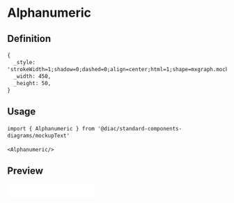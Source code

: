 # Alphanumeric

## Definition

```
{
  _style: 'strokeWidth=1;shadow=0;dashed=0;align=center;html=1;shape=mxgraph.mockup.text.alphanumeric;linkText=;html=1;fontStyle=4;fontSize=17;fontColor=#0000ff;',
  _width: 450,
  _height: 50,
}
```

## Usage

```
import { Alphanumeric } from '@diac/standard-components-diagrams/mockupText'

<Alphanumeric/>
```

## Preview

<img src="./alphanumeric.png" width="200"/>
